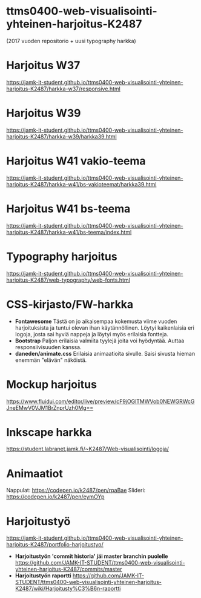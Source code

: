 # ttms0400-web-visualisointi-yhteinen-harjoitus-K2487 
(2017 vuoden repositorio + uusi typography harkka)
# Harjoitus W37
https://jamk-it-student.github.io/ttms0400-web-visualisointi-yhteinen-harjoitus-K2487/harkka-w37/responsive.html
# Harjoitus W39
https://jamk-it-student.github.io/ttms0400-web-visualisointi-yhteinen-harjoitus-K2487/harkka-w39/harkka39.html
# Harjoitus W41 vakio-teema
https://jamk-it-student.github.io/ttms0400-web-visualisointi-yhteinen-harjoitus-K2487/harkka-w41/bs-vakioteemat/harkka39.html
# Harjoitus W41 bs-teema
https://jamk-it-student.github.io/ttms0400-web-visualisointi-yhteinen-harjoitus-K2487/harkka-w41/bs-teema/index.html
# Typography harjoitus
https://jamk-it-student.github.io/ttms0400-web-visualisointi-yhteinen-harjoitus-K2487/web-typography/web-fonts.html
# CSS-kirjasto/FW-harkka
* **Fontawesome**
Tästä on jo aikaisempaa kokemusta viime vuoden harjoituksista ja tuntui olevan ihan käytännöllinen. Löytyi kaikenlaisia eri logoja, josta sai hyviä nappeja ja löytyi myös erilaisia fontteja.
* **Bootstrap**
Paljon erilaisia valmiita tyylejä joita voi hyödyntää. Auttaa responsiivisuuden kanssa.
* **daneden/animate.css**
Erilaisia animaatioita sivulle. Saisi sivusta hieman enemmän "elävän" näköistä.
# Mockup harjoitus
https://www.fluidui.com/editor/live/preview/cF9jOGlTMWVob0NEWGRWcGJneEMwV0VJM1BrZnprUzh0Mg==
# Inkscape harkka
https://student.labranet.jamk.fi/~K2487/Web-visualisointi/logoja/
# Animaatiot
Nappulat: https://codepen.io/k2487/pen/rpaBae
Slideri: https://codepen.io/k2487/pen/eymOYp
# Harjoitustyö
https://jamk-it-student.github.io/ttms0400-web-visualisointi-yhteinen-harjoitus-K2487/portfolio-harjoitustyo/
* **Harjoitustyön 'commit historia' jäi master branchin puolelle**
https://github.com/JAMK-IT-STUDENT/ttms0400-web-visualisointi-yhteinen-harjoitus-K2487/commits/master
* **Harjoitustyön raportti**
https://github.com/JAMK-IT-STUDENT/ttms0400-web-visualisointi-yhteinen-harjoitus-K2487/wiki/Harjoitusty%C3%B6n-raportti
